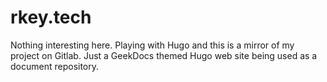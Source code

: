 # rkey.tech
Nothing interesting here. Playing with Hugo and this is a mirror of my project on Gitlab. Just a GeekDocs themed Hugo web site being used as a document repository.
